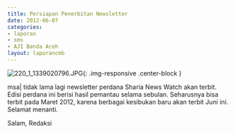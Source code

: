 ```yaml
---
title: Persiapan Penerbitan Newsletter
date: 2012-06-07
categories:
- laporan
- sms
- AJI Banda Aceh
layout: laporancmb
---
```


![220_1_1339020796.JPG](/uploads/220_1_1339020796.JPG){: .img-responsive .center-block }

msa\| tidak lama lagi newsletter perdana Sharia News Watch akan terbit. Edisi perdana ini berisi hasil pemantau selama sebulan. Seharusnya bisa terbit pada Maret 2012, karena berbagai kesibukan baru akan terbit Juni ini. Selamat menanti. 

Salam, Redaksi
